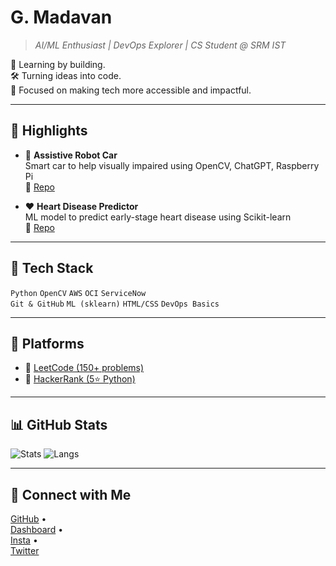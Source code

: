 # G. Madavan

> *AI/ML Enthusiast | DevOps Explorer | CS Student @ SRM IST*

🌱 Learning by building.  
🛠️ Turning ideas into code.  
📍 Focused on making tech more accessible and impactful.

---

## 📌 Highlights

- 🤖 **Assistive Robot Car**  
  Smart car to help visually impaired using OpenCV, ChatGPT, Raspberry Pi  
  🔗 [Repo](https://github.com/GMadavan2005/object-detection-for-robot-car)

- ❤️ **Heart Disease Predictor**  
  ML model to predict early-stage heart disease using Scikit-learn  
  🔗 [Repo](https://github.com/GMadavan2005/Heart-Disease-Detection-main)

---

## 🚀 Tech Stack

`Python` `OpenCV` `AWS` `OCI` `ServiceNow`  
`Git & GitHub` `ML (sklearn)` `HTML/CSS` `DevOps Basics`

---

## 🧩 Platforms

- 🧠 [LeetCode (150+ problems)](https://leetcode.com/u/m0rIBe8f6t/)
- 🧠 [HackerRank (5⭐ Python)](https://www.hackerrank.com/profile/mg7956)

---

## 📊 GitHub Stats

![Stats](https://github-readme-stats.vercel.app/api?username=GMadavan2005&show_icons=true&theme=tokyonight)
![Langs](https://github-readme-stats.vercel.app/api/top-langs/?username=GMadavan2005&layout=compact&theme=tokyonight)

---

## 🔗 Connect with Me

[GitHub](https://github.com/GMadavan2005) •  
[Dashboard](https://gmadavan2005.github.io/PROFILE/) •  
[Insta](https://www.instagram.com/maddyy1605/) •  
[Twitter](https://x.com/MadavanG2)

